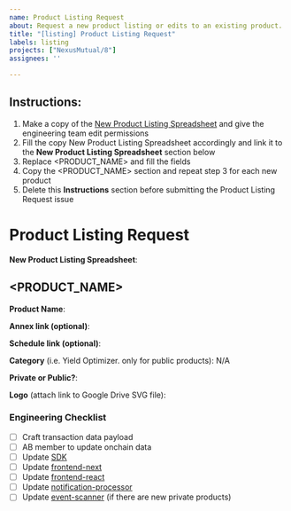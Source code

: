 ```yaml
---
name: Product Listing Request
about: Request a new product listing or edits to an existing product.
title: "[listing] Product Listing Request"
labels: listing
projects: ["NexusMutual/8"]
assignees: ''

---
```


## Instructions:
1. Make a copy of the [New Product Listing Spreadsheet](https://docs.google.com/spreadsheets/d/1KugFl4qv9plCtFXfRgd5Ip0bXpAiZo6Yqm8CnWEBOUg/edit#gid=1512129648) and give the engineering team edit permissions
2. Fill the copy New Product Listing Spreadsheet accordingly and link it to the **New Product Listing Spreadsheet** section below
3. Replace <PRODUCT_NAME> and fill the fields
4. Copy the <PRODUCT_NAME> section and repeat step 3 for each new product
4. Delete this **Instructions** section before submitting the Product Listing Request issue

# Product Listing Request

**New Product Listing Spreadsheet**:

## <PRODUCT_NAME>

**Product Name**:

**Annex link (optional)**:

**Schedule link (optional)**:

**Category** (i.e. Yield Optimizer. only for public products): N/A 

**Private or Public?**: 

**Logo** (attach link to Google Drive SVG file):

### Engineering Checklist

- [ ] Craft transaction data payload
- [ ] AB member to update onchain data
- [ ] Update [SDK](https://github.com/NexusMutual/sdk)
- [ ] Update [frontend-next](https://github.com/NexusMutual/frontend-next)
- [ ] Update [frontend-react](https://github.com/NexusMutual/frontend-react)
- [ ] Update [notification-processor](https://github.com/NexusMutual/notification-processor)
- [ ] Update [event-scanner](https://github.com/NexusMutual/event-scanner) (if there are new private products)
